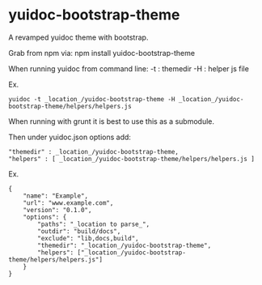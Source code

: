 yuidoc-bootstrap-theme
======================

A revamped yuidoc theme with bootstrap.

Grab from npm via:
     npm install yuidoc-bootstrap-theme

When running yuidoc from command line:
    -t : themedir
    -H : helper js file

Ex.

    yuidoc -t _location_/yuidoc-bootstrap-theme -H _location_/yuidoc-bootstrap-theme/helpers/helpers.js

When running with grunt it is best to use this as a submodule.

Then under yuidoc.json options add:

    "themedir" : _location_/yuidoc-bootstrap-theme,
    "helpers" : [ _location_/yuidoc-bootstrap-theme/helpers/helpers.js ]

Ex.

    {
        "name": "Example",
        "url": "www.example.com",
        "version": "0.1.0",
        "options": {
            "paths": "_location to parse_",
            "outdir": "build/docs",
            "exclude": "lib,docs,build",
            "themedir": "_location_/yuidoc-bootstrap-theme",
            "helpers": ["_location_/yuidoc-bootstrap-theme/helpers/helpers.js"]
        }
    }

